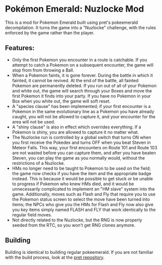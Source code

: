 # Pokémon Emerald: Nuzlocke Mod

This is a mod for Pokemon Emerald built using pret's pokeemerald decompilation. It turns the game into a "Nuzlocke" challenge, with the rules enforced by the game rather than the player.

## Features:
* Only the first Pokemon you encounter in a route is catchable. If you attempt to catch a Pokemon on a subsequent encounter, the game will stop from from throwing a Ball.
* When a Pokemon faints, it is gone forever. During the battle in which it fainted, it cannot be revived. At the end of the battle, all fainted Pokemon are permanently deleted. If you run out of all of your Pokemon and white out, the game will search through your Boxes and move the first Pokemon it finds into your party. If you have no Pokemon in your Box when you white out, the game will soft reset.
* A "species clause" has been implemented; if your first encounter is a Pokemon in the same evolutionary line as a Pokemon you have already caught, you will not be allowed to capture it, and your encounter for the area will not be used.
* A "shiny clause" is also in effect which overrides everything. If a Pokemon is shiny, you are allowed to capture it no matter what.
* The Nuzlocke run is controlled by a global switch that turns ON when you first receive the Pokedex and turns OFF when you beat Steven in Meteor Falls. This way, your first encounters on Route 101 and Route 103 are not wasted before you can capture them, and after you have beaten Steven, you can play the game as you normally would, without the restrictions of a Nuzlocke.
* HMs no longer need to be taught to Pokemon to be used on the field; the game now checks if you have the item and the appropriate badge instead. This is because it would be possible to get stuck or be unable to progress if Pokemon who knew HMs died, and it would be unnecessarily complicated to implement an "HM slave" system into the game. Additionally, moves such as Flash and Fly that require you to use the Pokemon status screen to select the move have been turned into items; the NPCs who give you the HMs for Flash and Fly now also give you key items simply named FLASH and FLY that work identically to the regular field moves.
* Not directly related to the Nuzlocke, but the RNG is now properly seeded from the RTC, so you won't get RNG clones anymore.

## Building
Building is identical to building regular pokeemerald. If you are not familiar with the build process, look at the [pret repository](https://github.com/pret/pokeemerald).
